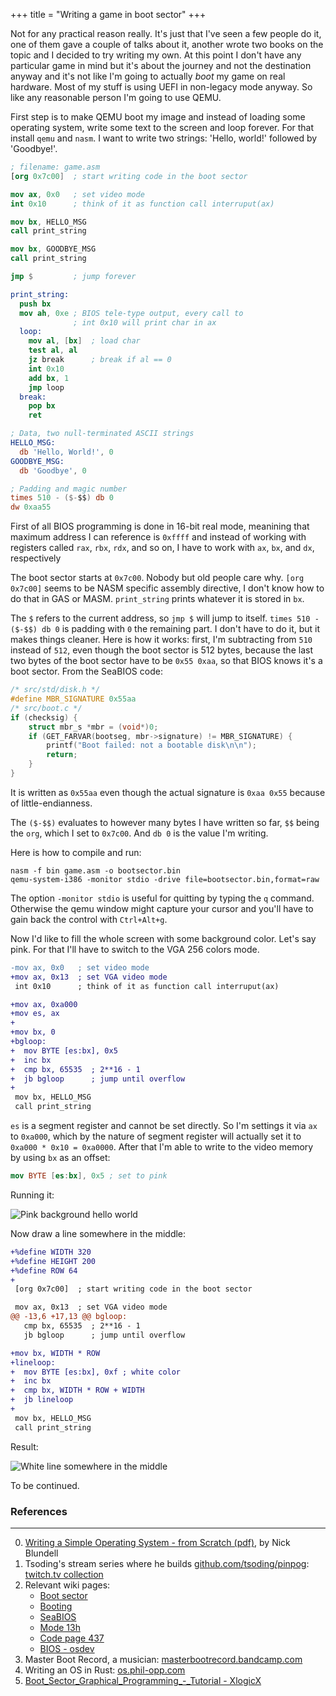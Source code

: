 +++
title = "Writing a game in boot sector"
+++

Not for any practical reason really. It's just that I've seen a few people do
it, one of them gave a couple of talks about it, another wrote two books on the
topic and I decided to try writing my own. At this point I don't have any
particular game in mind but it's about the journey and not the destination
anyway and it's not like I'm going to actually *boot* my game on real hardware.
Most of my stuff is using UEFI in non-legacy mode anyway. So like any reasonable
person I'm going to use QEMU.

First step is to make QEMU boot my image and instead of loading some operating
system, write some text to the screen and loop forever. For that install `qemu`
and `nasm`. I want to write two strings: 'Hello, world!' followed by 'Goodbye!'.

```nasm
; filename: game.asm
[org 0x7c00]  ; start writing code in the boot sector

mov ax, 0x0   ; set video mode
int 0x10      ; think of it as function call interruput(ax)

mov bx, HELLO_MSG
call print_string

mov bx, GOODBYE_MSG
call print_string

jmp $         ; jump forever

print_string:
  push bx
  mov ah, 0xe ; BIOS tele-type output, every call to
              ; int 0x10 will print char in ax
  loop:
    mov al, [bx]  ; load char
    test al, al
    jz break      ; break if al == 0
    int 0x10
    add bx, 1
    jmp loop
  break:
    pop bx
    ret

; Data, two null-terminated ASCII strings
HELLO_MSG:
  db 'Hello, World!', 0
GOODBYE_MSG:
  db 'Goodbye', 0

; Padding and magic number
times 510 - ($-$$) db 0
dw 0xaa55
```

First of all BIOS programming is done in 16-bit real mode, meanining that
maximum address I can reference is `0xffff` and instead of working with
registers called `rax`, `rbx`, `rdx`, and so on, I have to work with `ax`, `bx`,
and `dx`, respectively

The boot sector starts at `0x7c00`. Nobody but old people care why. `[org
0x7c00]` seems to be NASM specific assembly directive, I don't know how to do
that in GAS or MASM. `print_string` prints whatever it is stored in `bx`.

The `$` refers to the current address, so `jmp $` will jump to itself. `times
510 - ($-$$) db 0` is padding with `0` the remaining part. I don't have to do
it, but it makes things cleaner. Here is how it works: first, I'm subtracting
from `510` instead of `512`, even though the boot sector is 512 bytes, because
the last two bytes of the boot sector have to be `0x55 0xaa`, so that BIOS knows
it's a boot sector. From the SeaBIOS code:
```c
/* src/std/disk.h */
#define MBR_SIGNATURE 0x55aa
/* src/boot.c */
if (checksig) {
    struct mbr_s *mbr = (void*)0;
    if (GET_FARVAR(bootseg, mbr->signature) != MBR_SIGNATURE) {
        printf("Boot failed: not a bootable disk\n\n");
        return;
    }
}
```
It is written as `0x55aa` even though the actual signature is `0xaa 0x55`
because of little-endianness.

The `($-$$)` evaluates to however many bytes I have written so far, `$$` being
the `org`, which I set to `0x7c00`. And `db 0` is the value I'm writing.

Here is how to compile and run:
```fish
nasm -f bin game.asm -o bootsector.bin
qemu-system-i386 -monitor stdio -drive file=bootsector.bin,format=raw
```
The option `-monitor stdio` is useful for quitting by typing the `q` command. Otherwise the
qemu window might capture your cursor and you'll have to gain back the control
with `Ctrl+Alt+g`.

Now I'd like to fill the whole screen with some background color. Let's say
pink. For that I'll have to switch to the VGA 256 colors mode.

```diff
-mov ax, 0x0   ; set video mode
+mov ax, 0x13  ; set VGA video mode
 int 0x10      ; think of it as function call interruput(ax)

+mov ax, 0xa000
+mov es, ax
+
+mov bx, 0
+bgloop:
+  mov BYTE [es:bx], 0x5
+  inc bx
+  cmp bx, 65535  ; 2**16 - 1
+  jb bgloop      ; jump until overflow
+
 mov bx, HELLO_MSG
 call print_string
```

`es` is a segment register and cannot be set directly. So I'm settings it via
`ax` to `0xa000`, which by the nature of segment register will actually set it
to `0xa000 * 0x10 = 0xa0000`. After that I'm able to write to the video memory
by using `bx` as an offset:
```nasm
mov BYTE [es:bx], 0x5 ; set to pink
```
Running it:

![Pink background hello world](/pink.png)

Now draw a line somewhere in the middle:

```diff
+%define WIDTH 320
+%define HEIGHT 200
+%define ROW 64
+
 [org 0x7c00]  ; start writing code in the boot sector

 mov ax, 0x13  ; set VGA video mode
@@ -13,6 +17,13 @@ bgloop:
   cmp bx, 65535  ; 2**16 - 1
   jb bgloop      ; jump until overflow

+mov bx, WIDTH * ROW
+lineloop:
+  mov BYTE [es:bx], 0xf ; white color
+  inc bx
+  cmp bx, WIDTH * ROW + WIDTH
+  jb lineloop
+
 mov bx, HELLO_MSG
 call print_string
```

Result:

![White line somewhere in the middle](/line.png)

To be continued.

### References
---
0. [Writing a Simple Operating System - from Scratch (pdf)](https://www.cs.bham.ac.uk/~exr/lectures/opsys/10_11/lectures/os-dev.pdf), by Nick Blundell
1. Tsoding's stream series where he builds [github.com/tsoding/pinpog](https://github.com/tsoding/pinpog): [twitch.tv collection](https://www.twitch.tv/videos/441661946?collection=VAcjkyTlqRVXuA&filter=collections&sort=time)
2. Relevant wiki pages:
    * [Boot sector](https://en.wikipedia.org/wiki/Boot_sector)
    * [Booting](https://en.wikipedia.org/wiki/Booting)
    * [SeaBIOS](https://en.wikipedia.org/wiki/SeaBIOS)
    * [Mode 13h](https://en.wikipedia.org/wiki/Mode_13h)
    * [Code page 437](https://en.wikipedia.org/wiki/Code_page_437)
    * [BIOS - osdev](https://wiki.osdev.org/BIOS)
3. Master Boot Record, a musician: [masterbootrecord.bandcamp.com](https://masterbootrecord.bandcamp.com/)
4. Writing an OS in Rust: [os.phil-opp.com](https://os.phil-opp.com/)
5. [Boot_Sector_Graphical_Programming_-_Tutorial - XlogicX](https://xlogicx.net/Boot_Sector_Graphical_Programming_-_Tutorial.html)
